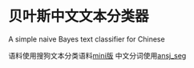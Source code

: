 # 贝叶斯中文文本分类器

A simple naive Bayes text classifier for Chinese

语料使用搜狗文本分类语料[mini版](http://www.sogou.com/labs/dl/c.html)
中文分词使用[ansj_seg](https://github.com/NLPchina/ansj_seg)

